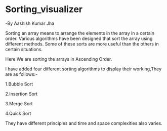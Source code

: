 # Sorting_visualizer
-By Aashish Kumar Jha

Sorting an array means to arrange the elements in the array in a certain order. Various algorithms have been designed that sort the array using different methods. Some of these sorts are more useful than the others in certain situations.

Here We are sorting the arrays in Ascending  Order.

I have added four different sorting algorithms to display their working,They are as follows:-

1.Bubble Sort

2.Insertion Sort

3.Merge Sort

4.Quick Sort

They have different principles and time and space complexities also varies.
